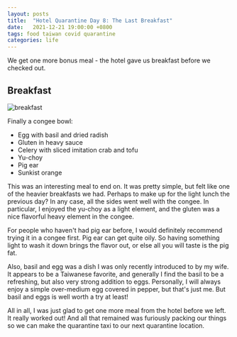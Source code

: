 ```yaml
---
layout: posts
title:  "Hotel Quarantine Day 8: The Last Breakfast"
date:   2021-12-21 19:00:00 +0800
tags: food taiwan covid quarantine
categories: life
---
```


We get one more bonus meal - the hotel gave us breakfast before we checked out.

## Breakfast

![breakfast](/assets/taiwan_2021/day8.jpg)

Finally a congee bowl:
* Egg with basil and dried radish
* Gluten in heavy sauce
* Celery with sliced imitation crab and tofu
* Yu-choy
* Pig ear
* Sunkist orange

This was an interesting meal to end on. It was pretty simple, but felt like one of the
heavier breakfasts we had. Perhaps to make up for the light lunch the previous day? In
any case, all the sides went well with the congee. In particular, I enjoyed the yu-choy
as a light element, and the gluten was a nice flavorful heavy element in the congee.

For people who haven't had pig ear before,  I would definitely recommend trying it in a
congee first. Pig ear can get quite oily. So having something light to wash it down
brings the flavor out, or else all you will taste is the pig fat.

Also, basil and egg was a dish I was only recently introduced to by my wife. It appears
to be a Taiwanese favorite, and generally I find the basil to be a refreshing, but also
very strong addition to eggs. Personally, I will always enjoy a simple over-medium egg
covered in pepper, but that's just me. But basil and eggs is well worth a try at least!

All in all, I was just glad to get one more meal from the hotel before we left. It
really worked out! And all that remained was furiously packing our things so we can make
the quarantine taxi to our next quarantine location.